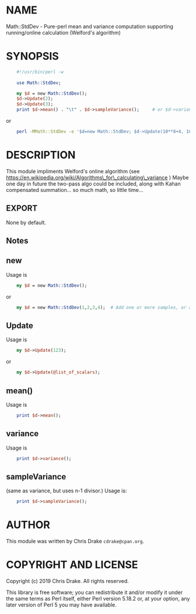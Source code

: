 # NAME

Math::StdDev - Pure-perl mean and variance computation supporting running/online calculation (Welford's algorithm)

# SYNOPSIS

```perl
    #!/usr/bin/perl -w
      
    use Math::StdDev;

    my $d = new Math::StdDev();
    $d->Update(2);
    $d->Update(3);
    print $d->mean() . "\t" . $d->sampleVariance();     # or $d->variance()
```

or

```bash
    perl -MMath::StdDev -e '$d=new Math::StdDev; $d->Update(10**8+4, 10**8 + 7, 10**8 + 13, 10**8 + 16); print $d->mean() . "\n" . $d->sampleVariance() . "\n"'
```

# DESCRIPTION

This module impliments Welford's online algorithm (see https://en.wikipedia.org/wiki/Algorithms\_for\_calculating\_variance )
Maybe one day in future the two-pass algo could be included, along with Kahan compensated summation... so much math, so little time...

## EXPORT

None by default.

## Notes

## new

Usage is

```perl
    my $d = new Math::StdDev();
```
or
```perl
    my $d = new Math::StdDev(1,2,3,4);  # Add one or more samples, or a population, right from the start
```

## Update

Usage is

```perl
    my $d->Update(123);
```
or
```perl
    my $d->Update(@list_of_scalars);
```

## mean()

Usage is

```perl
    print $d->mean();
```

## variance

Usage is

```perl
    print $d->variance();
```

## sampleVariance

(same as variance, but uses n-1 divisor.)  Usage is:

```perl
    print $d->sampleVariance();
```

# AUTHOR

This module was written by Chris Drake `cdrake@cpan.org`. 

# COPYRIGHT AND LICENSE

Copyright (c) 2019 Chris Drake. All rights reserved.

This library is free software; you can redistribute it and/or modify
it under the same terms as Perl itself, either Perl version 5.18.2 or,
at your option, any later version of Perl 5 you may have available.

